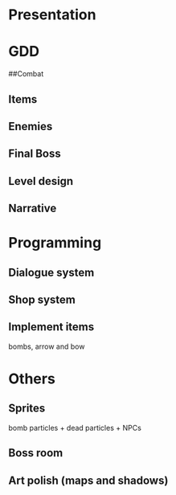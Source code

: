 # Presentation

# GDD
 ##Combat
 ## Items
 ## Enemies
 ## Final Boss
 ## Level design
 ## Narrative
 
# Programming
 ## Dialogue system
 ## Shop system
 ## Implement items 
 bombs, arrow and bow
  
# Others
 ## Sprites 
 bomb particles + dead particles + NPCs
 ## Boss room
 ## Art polish (maps and shadows)
